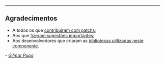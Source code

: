 <!-- thanks -->

---

## Agradecimentos

* A todos os que [contribuiram com patchs](https://github.com/gpupo/cnova-sdk/contributors);
* Aos que [fizeram sugestões importantes](https://github.com/gpupo/cnova-sdk/issues);
* Aos desenvolvedores que criaram as [bibliotecas utilizadas neste componente](https://github.com/gpupo/cnova-sdk/blob/master/Resources/doc/libraries-list.md).

 _- [Gilmar Pupo](http://www.g1mr.com/)_
